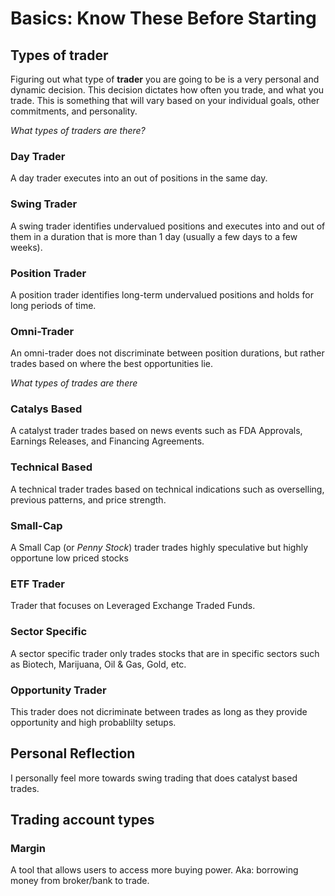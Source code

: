 # Basics: Know These Before Starting

## Types of trader

Figuring out what type of __**trader**__ you are going to be is a very personal and dynamic decision. This decision dictates how often you trade, and what you trade. This is something that will vary based on your individual goals, other commitments, and personality.

*What types of traders are there?*

### Day Trader

A day trader executes into an out of positions in the same day.

### Swing Trader
A swing trader identifies undervalued positions and executes into and out of them in a duration that is more than 1 day (usually a few days to a few weeks).

### Position Trader

A position trader identifies long-term undervalued positions and holds for long periods of time.

### Omni-Trader

An omni-trader does not discriminate between position durations, but rather trades based on where the best opportunities lie.

*What types of trades are there*

### Catalys Based

A catalyst trader trades based on news events such as FDA Approvals, Earnings Releases, and Financing Agreements.

### Technical Based

A technical trader trades based on technical indications such as overselling, previous patterns, and price strength.

### Small-Cap

A Small Cap (or *Penny Stock*) trader trades highly speculative but highly opportune low priced stocks

### ETF Trader

Trader that focuses on Leveraged Exchange Traded Funds.

### Sector Specific

A sector specific trader only trades stocks that are in specific sectors such as Biotech, Marijuana, Oil & Gas, Gold, etc.

### Opportunity Trader

This trader does not dicriminate between trades as long as they provide opportunity and high probablilty setups.

## Personal Reflection

I personally feel more towards swing trading that does catalyst based trades.

## Trading account types

### Margin

A tool that allows users to access more buying power.
Aka: borrowing money from broker/bank to trade.